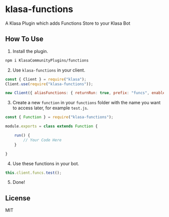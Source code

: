 # klasa-functions

A Klasa Plugin which adds Functions Store to your Klasa Bot

## How To Use

1. Install the plugin.

```bash
npm i KlasaCommunityPlugins/functions
```

2. Use `klasa-functions` in your client.

```js
const { Client } = require("klasa");
Client.use(require("klasa-functions"));

new Client({ aliasFunctions: { returnRun: true, prefix: "funcs", enabled: true } }).login("Your Beautiful Token");
```

3. Create a new `function` in your `functions` folder with the name you want to access later, for example `test.js`.

```js
const { Function } = require("klasa-functions");

module.exports = class extends Function {

    run() {
        // Your Code Here
    }

}
```

4. Use these functions in your bot.

```js
this.client.funcs.test();
```

5. Done!

## License

MIT
